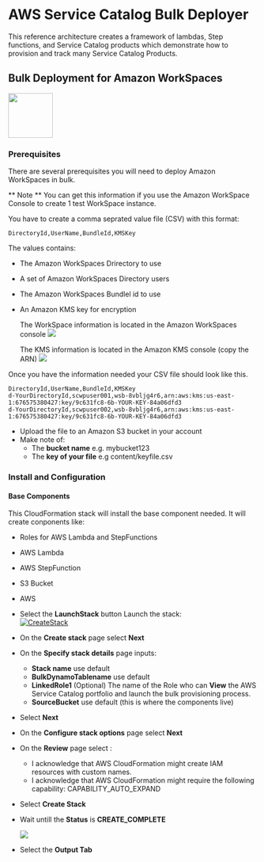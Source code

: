# AWS Service Catalog Bulk Deployer 

This reference architecture creates a framework of lambdas, Step functions, and Service Catalog products which demonstrate how to provision and track many Service Catalog Products.

## Bulk Deployment for Amazon WorkSpaces


<img src=images/wait.jpeg width=90>

### Prerequisites

There are several prerequisites you will need to deploy Amazon WorkSpaces in bulk.

** Note ** You can get this information if you use the Amazon WorkSpace Console to create 1 test WorkSpace instance.

You have to create a comma seprated value file (CSV) with this format:

```
DirectoryId,UserName,BundleId,KMSKey
```
The values contains:

- The Amazon WorkSpaces Drirectory to use
- A set of Amazon WorkSpaces Directory users
- The Amazon WorkSpaces Bundlel id to use
- An Amazon KMS key for encryption

  The WorkSpace information is located in the Amazon WorkSpaces console
  <img src=images/workspacescreen.png>

  The KMS information is located in the Amazon KMS console (copy the ARN)
  <img src=images/kms.png>

Once you have the information needed your CSV file should look like this.

```
DirectoryId,UserName,BundleId,KMSKey
d-YourDirectoryId,scwpuser001,wsb-8vbljg4r6,arn:aws:kms:us-east-1:676575380427:key/9c631fc8-6b-YOUR-KEY-84a06dfd3
d-YourDirectoryId,scwpuser002,wsb-8vbljg4r6,arn:aws:kms:us-east-1:676575380427:key/9c631fc8-6b-YOUR-KEY-84a06dfd3
```

- Upload the file to an Amazon S3 bucket in your account
- Make note of:
  - The **bucket name** e.g. mybucket123
  - The **key of your file** e.g content/keyfile.csv



### Install  and Configuration

#### Base Components

This CloudFormation stack will install the base component needed. It will create conponents like:

- Roles for AWS Lambda and StepFunctions
- AWS Lambda
- AWS StepFunction
- S3 Bucket
- AWS 

- Select the **LaunchStack** button
Launch the stack:  
[![CreateStack](https://s3.amazonaws.com/cloudformation-examples/cloudformation-launch-stack.png)](https://console.aws.amazon.com/cloudformation/home?region=us-east-1#/stacks/new?stackName=SC-RA-BulkDeployer-Master&templateURL=https://aws-service-catalog-reference-architectures.s3.amazonaws.com/bulkprovision/bulkmonitor-master-template.json)

- On the **Create stack** page select **Next**
- On the **Specify stack details** page inputs:
  - **Stack name** use default
  - **BulkDynamoTablename** use default
  - **LinkedRole1** (Optional) The name of the Role who can **View** the AWS Service Catalog portfolio and launch the bulk provisioning process.
  - **SourceBucket** use default (this is where the components live)
- Select **Next**
- On the **Configure stack options** page select **Next**
- On the **Review** page select :
  - I acknowledge that AWS CloudFormation might create IAM resources with custom names.
  - I acknowledge that AWS CloudFormation might require the following capability: CAPABILITY_AUTO_EXPAND
- Select **Create Stack**
- Wait untill the **Status** is **CREATE_COMPLETE**

  <img src=images/cswp003.png>

- Select the **Output Tab**

